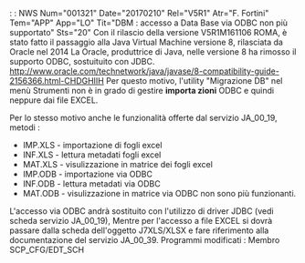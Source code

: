  :  : NWS Num="001321" Date="20170210" Rel="V5R1" Atr="F. Fortini" Tem="APP" App="LO" Tit="DBM :  accesso a Data Base via ODBC non più         supportato" Sts="20"
Con il rilascio della versione V5R1M161106 ROMA, è stato fatto il passaggio alla Java Virtual Machine versione 8, rilasciata da Oracle nel 2014
La Oracle, produttrice di Java, nelle versione 8 ha rimosso il supporto ODBC, sostuituito con JDBC.
http://www.oracle.com/technetwork/java/javase/8-compatibility-guide-2156366.html-CHDGHIIH Per questo motivo, l'utility "Migrazione DB" nel menù Strumenti non è in grado di gestire <b>importa
zioni</b> ODBC e quindi neppure dai file EXCEL.

Per lo stesso motivo anche le funzionalità offerte dal servizio JA_00_19, metodi : 
* IMP.XLS - importazione di fogli excel
* INF.XLS - lettura metadati fogli excel
* MAT.XLS - visulizzazione in matrice dei fogli excel
* IMP.ODB - importazione via ODBC
* INF.ODB - lettura metadati via ODBC
* MAT.ODB - visulizzazione in matrice via ODBC
non sono più funzionanti.

L'accesso via ODBC andrà sostituito con l'utilizzo di driver JDBC (vedi scheda servizio JA_00_19),
Mentre per l'accesso a file EXCEL si dovrà passare dalla scheda dell'oggetto J7XLS/XLSX e fare riferimento alla documentazione del servizio JA_00_39.
Programmi modificati : 
Membro SCP_CFG/EDT_SCH
